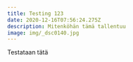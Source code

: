 ```yaml
---
title: Testing 123
date: 2020-12-16T07:56:24.275Z
description: Mitenköhän tämä tallentuu
image: img/_dsc0140.jpg
---
```

Testataan tätä